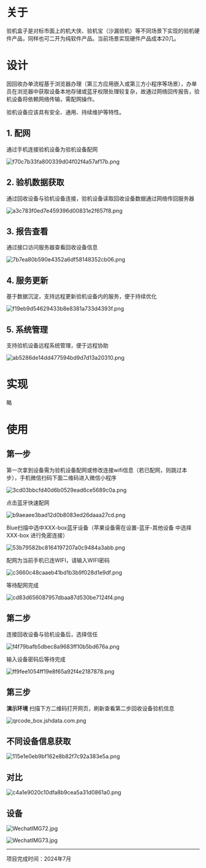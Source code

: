 # 关于

验机盒子是对标市面上的机大侠、验机宝（沙漏验机）等不同场景下实现的验机硬件产品，同样也可二开为纯软件产品。当前场景实现硬件产品成本20几。

# 设计

因回收办单流程基于浏览器办理（第三方应用嵌入或第三方小程序等场景），办单员在浏览器中获取设备本地存储或蓝牙权限处理较复杂，故通过网络回传报告，验机设备将依赖网络传输，需配网操作。

验机设备应该具有安全、通用、持续维护等特性。

## 1\. 配网

通过手机连接验机设备为验机设备配网

![f70c7b33fa800339d04f02f4a57af17b.png](./assets/f70c7b33fa800339d04f02f4a57af17b.png)

## 2\. 验机数据获取

通过回收设备与验机设备连接，验机设备读取回收设备数据通过网络传回服务器

![a3c783f0ed7e459396d00831e2f657f8.png](./assets/a3c783f0ed7e459396d00831e2f657f8.png)

## 3\. 报告查看

通过接口访问服务器查看回收设备信息

![7b7ea80b590e4352a6df58148352cb06.png](./assets/7b7ea80b590e4352a6df58148352cb06.png)

## 4\. 服务更新

基于数据沉淀，支持远程更新验机设备内的服务，便于持续优化

![f19eb9d54629433b8e8381a733d4393f.png](./assets/f19eb9d54629433b8e8381a733d4393f.png)

## 5\. 系统管理

支持验机设备远程系统管理，便于远程协助

![ab5286de14dd477594bd9d7d13a20310.png](./assets/ab5286de14dd477594bd9d7d13a20310.png)

# 实现

略

# 使用

## 第一步

第一次拿到设备需为验机设备配网或修改连接wifi信息（若已配网，则跳过本步），手机微信扫码下面二维码进入微信小程序

![3cd03bbcfd40d6b0529ead6ce5689c0a.png](./assets/3cd03bbcfd40d6b0529ead6ce5689c0a.png)

点击蓝牙快速配网

![b9aeaee3bad12d0b8083ed26daaa27cd.png](./assets/b9aeaee3bad12d0b8083ed26daaa27cd.png)

Blue扫描中选中XXX-box蓝牙设备（苹果设备需在设置-蓝牙-其他设备 中选择 XXX-box 进行免密连接）

![53b79582bc8164197207a0c9484a3abb.png](./assets/53b79582bc8164197207a0c9484a3abb.png)

配网为当前手机已连WIFI，请输入WIFI密码

![c3660c48caaeb41bd1b3b9f028d1e9df.png](./assets/c3660c48caaeb41bd1b3b9f028d1e9df.png)

等待配网完成

![cd83d656087957dbaa87d530be7124f4.png](./assets/cd83d656087957dbaa87d530be7124f4.png)

## 第二步

连接回收设备与验机设备后，选择信任

![f4f79bafb5dbec8a9683ff10b5bd676a.png](./assets/f4f79bafb5dbec8a9683ff10b5bd676a.png)

输入设备密码后等待完成

![ff9fee1054ff19e8f65a92f4e2187878.png](./assets/ff9fee1054ff19e8f65a92f4e2187878.png)

## 第三步

**演示环境** 扫描下方二维码打开网页，刷新查看第二步回收设备验机信息

![qrcode_box.jshdata.com.png](./assets/qrcode_box.jshdata.com.png)

## 不同设备信息获取

![115e1e0eb9bf162e8b82f7c92a383e5a.png](./assets/115e1e0eb9bf162e8b82f7c92a383e5a.png)

## 对比

![c4a1e9020c10dfa8b9cea5a31d0861a0.png](./assets/c4a1e9020c10dfa8b9cea5a31d0861a0.png)

## 设备

![WechatIMG72.jpg](./assets/WechatIMG72.jpg)

![WechatIMG73.jpg](./assets/WechatIMG73.jpg)

* * *

项目完成时间：2024年7月
